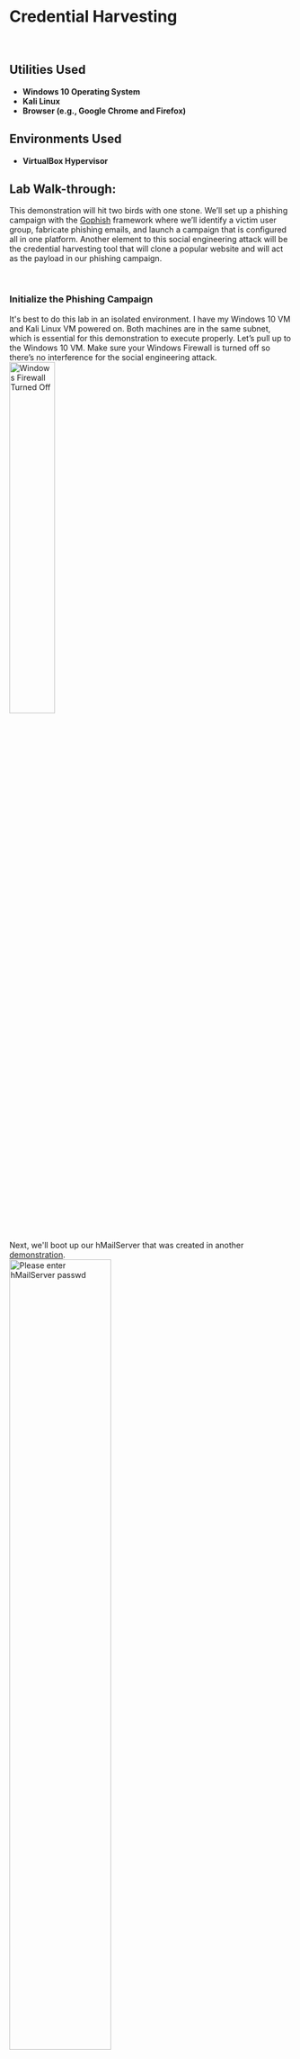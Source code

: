<h1>Credential Harvesting</h1>


<br />
<h2>Utilities Used</h2>

- <b>Windows 10 Operating System</b>
- <b>Kali Linux</b>
- <b>Browser (e.g., Google Chrome and Firefox)</b>

<h2>Environments Used</h2>

- <b>VirtualBox Hypervisor </b>

<h2>Lab Walk-through:</h2>
<p>This demonstration will hit two birds with one stone. We’ll set up a phishing campaign with the <a href="https://docs.getgophish.com/user-guide/what-is-gophish" target="_blank">Gophish</a> framework where we’ll identify a victim user group, fabricate phishing emails, and launch a campaign that is configured all in one platform. Another element to this social engineering attack will be the credential harvesting tool that will clone a popular website and will act as the payload in our phishing campaign. </p>
<br />
<h3>Initialize the Phishing Campaign</h3>
It's best to do this lab in an isolated environment. I have my Windows 10 VM and Kali Linux VM powered on. Both machines are in the same subnet, which is essential for this demonstration to execute properly. Let’s pull up to the Windows 10 VM. Make sure your Windows Firewall is turned off so there’s no interference for the social engineering attack.
<br/>
<img src="https://i.imgur.com/fQV0cA1.png" height="40%" width="40%" alt="Windows Firewall Turned Off"/>
<br />
Next, we'll boot up our hMailServer that was created in another <a href="https://github.com/JE99s/Create_Your_Local_EmailServer" target="_blank">demonstration</a>.
<br/>
<img src="https://i.imgur.com/lE1mdzi.png" height="60%" width="60%" alt="Please enter hMailServer passwd"/>
<br />
Next, we’ll start up our Gophish Server.
<br/>
<img src="https://i.imgur.com/s44TwHe.png" height="40%" width="40%" alt="Mouse on gophish.exe"/>
<br />
The configured Gophish executable is locally assigned. The admin dashboard is where we will be doing our work. So, on any browser. We’ll type the following URL to navigate to the Gophish admin login page.
<br/>
<img src="https://i.imgur.com/OlpWN4G.png" height="60%" width="60%" alt="URL to Gophish admin server"/>
<br />
At the login page, we’ll submit our credentials to log in to the admin dashboard.
<br/>
<img src="https://i.imgur.com/ohFw8Hr.png" height="35%" width="35%" alt="Gophish Admin sign-in page"/>
<br />

<h3>Users & Groups</h3>
On the left-side panel of the admin dashboard, we'll click the <b>Users & Groups</b> tab to establish our victim(s) for the phishing campaign. This is where we'll assign our targets for the phishing campaign to a group that could contain more than one email address, so a phishing campaign can be sent in mass. So, we'll click <b>New Group</b> to fill in the following fields:
<br/>
<img src="https://i.imgur.com/d2uXBjp.png" height="80%" width="80%" alt="New Group Fields"/>
<br />
We'll choose anything for the group name, and here we'll add some recipients. These valid email addresses created locally with help from our <a href="https://github.com/JE99s/Create_Your_Local_EmailServer" target="_blank">hMailServer</a>. Once all recipients are added, click <b>Save Changes</b>.

<br/>
<img src="https://i.imgur.com/6iAX7e2.png" height="75%" width="75%" alt="Save Changes to Group"/>
<br />

<h3>Sending Profiles</h3>
To send emails, Gophish requires us to configure some SMTP relay details called "Sending Profiles". On the left-hand sidebar of the dashboard, click <b>Sending Profiles</b>. During this configuration, it's important that the "SMTP From" address is a valid email address. We'll fill in the following fields as such and save our profile.
<br/>
<img src="https://i.imgur.com/zwMyhNU.png" height="45%" width="45%" alt="Sending Profile"/>
<br />
Ok, so we now have our Gophish server up and running. We’ve made a group of target recipients and we’ve established a Sending Profile that will launch the phishing campaign. Before we proceed, let’s go to our Kali Linux VM to setup the Credential Harvester tool. 
<br/>

<h3>Utilize the SET Toolkit to Create Malicious Link</h3>
Starting on our Kali Linux VM, let’s ensure connectivity with the Windows 10 VM. 
<br/>
<img src="https://i.imgur.com/5tGoJx5.png" height="75%" width="75%" alt="Kali ping to Windows 10"/>
<br />
<img src="https://i.imgur.com/Yh8LgQW.png" height="75%" width="75%" alt="Windows 10 ping to Kali"/>
<br />
It looks like there is connectivity between the two machines. Now, the credential harvester one of many available tools included in the massive framework called the Social Engineering Toolkit (a.k.a. SET). To start up the SET, we need super user rights to execute its boot command, that is what ‘sudo’ is for. Execute the following command, then press <b>Enter</b>.
<br />
<img src="https://i.imgur.com/0TxS0o3.png" height="75%" width="75%" alt="sudo setoolkit"/>
<br />
For your first time, you might be met with somewhat of a terms of service (TOS) to agree that this tool will not be used for any malicious or unethical reasons. You’re not going to go out in the real-world and utilize this to attempt to steal someone’s credentials. This is all designed for demonstrative purposes only. Agree and hit <b>Enter</b> and you should be met with the following menu:
<br />
<img src="https://i.imgur.com/v6VNBVZ.png" height="55%" width="55%" alt="SET MENU Welcome-page"/>
Now, we are going to be running a social engineering attack, so the first thing we are going to select is option <b>1</b> for <b>Social-Engineering Attacks</b>. Hit <b>Enter</b>. Now, we are met with another menu to choose a specific attack vector. Notice that option <b>2</b> says <b>Website Attack Vectors</b>. Remember, we will be generating a fake website. So, we'll choose option <b>2</b>. Hit <b>Enter</b>.
<br />
<img src="https://i.imgur.com/gU2wQyz.png" height="55%" width="55%" alt="Website Attack Vectors"/>
<br />
Another menu pops up! Here are some attacks that SET has within a web browser. There is a Metasploit attack, a Tabnabbing one, and a Web Jacking one. We're going to choose option <b>3</b>, <b>Credential Harvester Attack Method</b>. Type <b>3</b> and then hit <b>Enter</b>.
<br />
<img src="https://i.imgur.com/SMHprj8.png" height="55%" width="55%" alt="Credential Harvester"/>
<br />
We could clone websites. We can even create our own malicious website. For a quick demonstration, we'll choose option <b>1</b>, where there are templates already provided.
<br />
<img src="https://i.imgur.com/z6Rs54N.png" height="65%" width="65%" alt="Web Templates"/>
<br />
Here the tool will be asking for an IP address to send these captured credentials back to. Since we are keeping this local, we'll keep the IP address that is already provided (highlighted in white), sending it to the Kali Linux machine. We'll make sure to keep the IP address recorded for when we start setting up our phishing campaign.
<br />
<img src="https://i.imgur.com/JCpS1w2.png" height="60%" width="60%" alt="IP address for the POST"/>
<br />
Finally, we are going to create a fake Google login page. At the option menu, type in <b>2</b> and hit <b>Enter</b> to configure a fake Google login page.
<br />
<img src="https://i.imgur.com/u8G7NQA.png" height="60%" width="60%" alt="Select Google Template"/>
<br />
<br />
<img src="https://i.imgur.com/kvcqxJU.png" height="80%" width="80%" alt="google website cloned"/>
<br />
<h3>Send Out Da Phishing Campaign</h3>
<h4>Email Template</h4>
Now that we have a malicious website. We'll jump back to the Gophish admin dashboard on the Windows 10 VM. On the left-hand sidebar, we'll click the <b>Email Templates</b> tab to create our malicious email. This is a critical part of the phishing campaign. This element has a lot to do with what the victim will see once they receive the phishing email. Let's get started by naming this new email template. Provide an Envelope sender, this can virtually be any email. I made up the email address inside <b>Employee Sender</b> field; just to make it look like it's coming from someone affiliated with Google. Since we are planning to send a malicious Google sign-in URL to the victim. Then, we'll proceed to finish up this email template by providing a subject for the email message and creating the content of the email. Notice that I'm on the HTML sub-tab when working on the contents of the email.
<br />
<img src="https://i.imgur.com/zrJMS29.png" height="80%" width="80%" alt="Email Template"/>
<br />
Within the message, we'll embed the link containing the IP address of the Kali Linux VM, the address to where the captured credentials will be sent to. We want to ensure that the victim will open that malicious URL. The reason we use 'http' instead of 'https' is because the credential harvester (malicious URL) is running on port 80 (refers to HTTP). Once we finish the rest of the email message, click <b>Save Template</b>.
<br />
<img src="https://i.imgur.com/QBx7tjO.png" height="80%" width="80%" alt="href...and then save"/>
<br />

<h4>Landing Pages</h4>
The <b>Landing Pages</b> tab will help the phishing campaign redirect users to another website after they submit their credentials. Landing pages are the actual HTML pages that are returned to the users (victims) when they click the phishing links they receive. Hence, we can import the IP address of our Kali Linux VM to ensure that the victim is redirected to the malicious URL to submit their credentials.
<br />
<img src="https://i.imgur.com/1H0gNUO.png" height="75%" width="75%" alt="Landing Page configuration"/>
<br />
Next, we'll navigate to the <b>Campaigns</b> tab and click the <b>New Campaign</b> button.
<br />
<img src="https://i.imgur.com/XTJ7zAC.png" height="70%" width="70%" alt="New Campaign"/>
<br />
We'll provide a name for this campaign. Any name you come up with is fine. Then, we'll select an email template. Here, I will select the one we worked on earlier.
<br />
<img src="https://i.imgur.com/qOt7SJr.png" height="45%" width="45%" alt="Select Email Template"/>
<br />
Then we'll select the Landing Page we reviewed earlier.
<br />
<img src="https://i.imgur.com/NhUr8HW.png" height="45%" width="45%" alt="Select Landing Page"/>
<br />
Then the URL...
<br />
<img src="https://i.imgur.com/I2dXAVZ.png" height="25%" width="25%" alt="Either IP is fine"/>
<br />
Honestly, you can put your Kali's IP address or your local IP address for the URL, the credential harvester should still function the same with either or.
<br />
Then, we'll select our Sending Profile. Once all configurations are selected, click <b>Launch Campaign</b> to send it off.
<br />
<img src="https://i.imgur.com/XG6cHhz.png" height="75%" width="75%" alt="Launch campaign"/>
<br />
<img src="https://i.imgur.com/JRAgKZ2.png" height="40%" width="40%" alt="Campaign Scheduled!"/>
<br />
<h3>Harvest Credentials On Attack Machine</h3>
Now, we'll go check the sample victim emails we launched the campaign toward and it looks like the phishing emails were received!
<br />
<img src="https://i.imgur.com/AGCzKU3.png" height="60%" width="60%" alt="email inbox"/>
<br />
<img src="https://i.imgur.com/d6szVNU.png" height="70%" width="70%" alt="Contents of email"/>
<br />
Above, we can see the email template we created earlier with Gophish.
**A quick note**
In the real world, it's vital to examine every detail in suspicious emails. Big indicators of phishing emails are the grammatic errors. Despite the shady sense of authority from the message, the misspelling and improper email format is usually a dead giveaway, telling most that this email is a phishing attempt. 
<br />
<img src="https://i.imgur.com/FJpR1cQ.png" height="75%" width="75%" alt="Phishing indicators"/>
<br />
We’ll proceed by clicking the hyperlink in the email message, and we’re immediately redirected to a google page. But the URL looks different. It has the IP address of my Kali Linux VM inside the URL tab, which would not normally look right, but this is a good indication that the victim has been successfully redirected to credential harvester URL. I go back to my Kali Linux VM, and the feed shows the activity of the Windows 10 VM connecting to the malicious URL.
<br />
<img src="https://i.imgur.com/HtoxulG.png" height="75%" width="75%" alt="Credential Harvester feed"/>
<br />
So, on the Windows 10 VM, let’s try logging in as the victim who fell for the phishing email. To check our Google account, the victim will input some credentials to log in.
<br />
<img src="https://i.imgur.com/fUQEbez.png" height="80%" width="80%" alt="Sign in to Google..."/>
<br />
Once we click <b>Sign in</b>, we'll navigate back to our Kali machine, we should see what the SET credential harvester tool has captured in real-time, and it turns out that we have captured something!
<br />
<img src="https://i.imgur.com/3K3FwM6.png" height="85%" width="85%" alt="Captured Credentials"/>
<br />
Success! The feed shows the exact same credentials that we just put in as the victim on the Windows 10 VM. We have successfully captured a victim’s credentials through first creating a phishing email and then utilizing the Social Engineering Toolkit as the payload to capture the credentials that the victim would provide. One cool feature of the Credential Harvesting tool is that once a victims’ credentials are captured, the malicious site refreshes and is immediately replaced with the actual site it cloned. Hence, the victim would be directed to the actual Google website after submitting their credentials.
<br />
<img src="https://i.imgur.com/8hG24Zb.png" height="80%" width="80%" alt="Back to regular Google"/>
<br />
